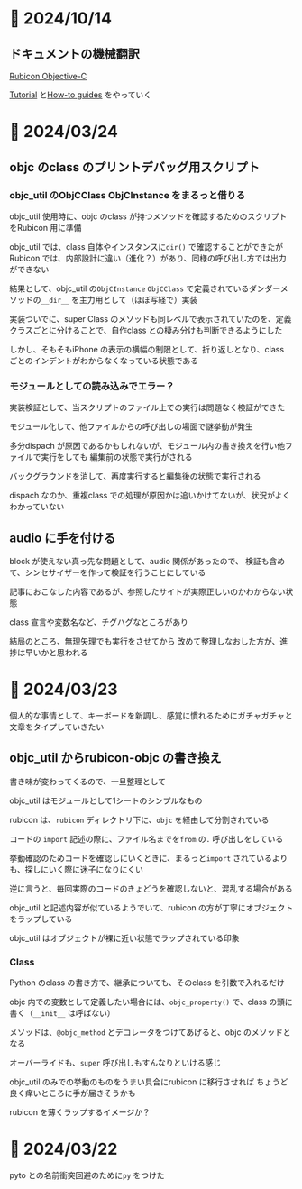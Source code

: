 # 📝 2024/10/14

## ドキュメントの機械翻訳

[Rubicon Objective-C](https://rubicon-objc.readthedocs.io/en/stable/)

[Tutorial](https://rubicon-objc.readthedocs.io/en/stable/tutorial/index.html) と[How-to guides](https://rubicon-objc.readthedocs.io/en/stable/how-to/index.html) をやっていく




# 📝 2024/03/24

## objc のclass のプリントデバッグ用スクリプト

### objc_util のObjCClass ObjCInstance をまるっと借りる

objc_util 使用時に、objc のclass が持つメソッドを確認するためのスクリプトをRubicon 用に準備

objc_util では、class 自体やインスタンスに`dir()` で確認することができたが
Rubicon では、内部設計に違い（進化？）があり、同様の呼び出し方では出力ができない

結果として、objc_util の`ObjCInstance` `ObjCClass` で定義されているダンダーメソッドの`__dir__` を主力用として（ほぼ写経で）実装

実装ついでに、super Class のメソッドも同レベルで表示されていたのを、定義クラスごとに分けることで、自作class との棲み分けも判断できるようにした

しかし、そもそもiPhone の表示の横幅の制限として、折り返しとなり、class ごとのインデントがわからなくなっている状態である

### モジュールとしての読み込みでエラー？

実装検証として、当スクリプトのファイル上での実行は問題なく検証ができた

モジュール化して、他ファイルからの呼び出しの場面で謎挙動が発生

多分dispach が原因であるかもしれないが、モジュール内の書き換えを行い他ファイルで実行をしても
編集前の状態で実行がされる

バックグラウンドを消して、再度実行すると編集後の状態で実行される

dispach なのか、重複class での処理が原因かは追いかけてないが、状況がよくわかっていない

## audio に手を付ける

block が使えない真っ先な問題として、audio 関係があったので、
検証も含めて、シンセサイザーを作って検証を行うことにしている

記事におこなした内容であるが、参照したサイトが実際正しいのかわからない状態

class 宣言や変数名など、チグハグなところがあり

結局のところ、無理矢理でも実行をさせてから
改めて整理しなおした方が、進捗は早いかと思われる

# 📝 2024/03/23

個人的な事情として、キーボードを新調し、感覚に慣れるためにガチャガチャと文章をタイプしていきたい

## objc_util からrubicon-objc の書き換え

書き味が変わってくるので、一旦整理として

objc_util はモジュールとして1シートのシンプルなもの

rubicon は、`rubicon` ディレクトリ下に、`objc` を経由して分割されている

コードの `import` 記述の際に、ファイル名までを`from` の`.` 呼び出しをしている

挙動確認のためコードを確認しにいくときに、まるっと`import` されているよりも、探しにいく際に迷子になりにくい

逆に言うと、毎回実際のコードのきょどうを確認しないと、混乱する場合がある

objc_util と記述内容が似ているようでいて、rubicon の方が丁寧にオブジェクトをラップしている

objc_util はオブジェクトが裸に近い状態でラップされている印象

### Class

Python のclass の書き方で、継承についても、そのclass を引数で入れるだけ

objc 内での変数として定義したい場合には、`objc_property()` で、class の頭に書く（`__init__` は呼ばない）

メソッドは、`@objc_method` とデコレータをつけてあげると、objc のメソッドとなる

オーバーライドも、`super` 呼び出しもすんなりといける感じ

objc_util のみでの挙動のものをうまい具合にrubicon に移行させれば
ちょうど良く痒いところに手が届きそうかも

rubicon を薄くラップするイメージか？

# 📝 2024/03/22

pyto との名前衝突回避のために`py` をつけた
